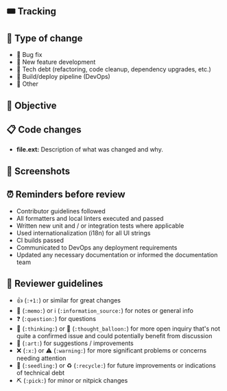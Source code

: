 ## 🎟️ Tracking

<!-- Paste the link to the Jira or GitHub issue or otherwise describe / point to where this change is coming from. -->

## 🚧 Type of change

<!-- Choose those applicable and remove the others. -->

-   🐛 Bug fix
-   🚀 New feature development
-   🧹 Tech debt (refactoring, code cleanup, dependency upgrades, etc.)
-   🤖 Build/deploy pipeline (DevOps)
-   🎂 Other

## 📔 Objective

<!-- Describe what the purpose of this PR is, for example what bug you're fixing or new feature you're adding. -->

## 📋 Code changes

<!-- Explain the changes you've made to each file or major component. This should help the reviewer understand your changes. -->
<!-- Also refer to any related changes or PRs in other repositories. -->

-   **file.ext:** Description of what was changed and why.

## 📸 Screenshots

<!-- Required for any UI changes; delete if not applicable. Use fixed width images for better display. -->

## ⏰ Reminders before review

-   Contributor guidelines followed
-   All formatters and local linters executed and passed
-   Written new unit and / or integration tests where applicable
-   Used internationalization (i18n) for all UI strings
-   CI builds passed
-   Communicated to DevOps any deployment requirements
-   Updated any necessary documentation or informed the documentation team

## 🦮 Reviewer guidelines

<!-- Suggested interactions but feel free to use (or not) as you desire! -->

-   👍 (`:+1:`) or similar for great changes
-   📝 (`:memo:`) or ℹ️ (`:information_source:`) for notes or general info
-   ❓ (`:question:`) for questions
-   🤔 (`:thinking:`) or 💭 (`:thought_balloon:`) for more open inquiry that's not quite a confirmed issue and could potentially benefit from discussion
-   🎨 (`:art:`) for suggestions / improvements
-   ❌ (`:x:`) or ⚠️ (`:warning:`) for more significant problems or concerns needing attention
-   🌱 (`:seedling:`) or ♻️ (`:recycle:`) for future improvements or indications of technical debt
-   ⛏ (`:pick:`) for minor or nitpick changes
